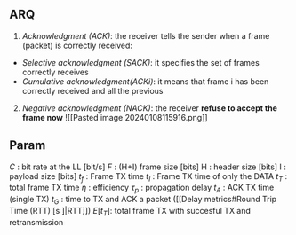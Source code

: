 ## ARQ

1. *Acknowledgment (ACK)*: the receiver tells the sender when a frame (packet) is correctly received:
- *Selective acknowledgment (SACK)*: it specifies the set of frames correctly receives 
- *Cumulative acknowledgment(ACKi)*: it means that frame  i has been correctly received and all the previous
2. *Negative acknowledgment (NACK)*: the receiver **refuse to accept the frame now**
![[Pasted image 20240108115916.png]]
## Param
$C$     : bit rate at the LL \[bit/s\]
$F$     : (H+I) frame size \[bits\]
H     : header size \[bits\]
I       : payload size \[bits\]
$t_f$     : Frame TX time
$t_I$     : Frame TX time of only the DATA
$t_T$     : total frame TX time
$\eta$      : efficiency
$\tau_p$     : propagation delay
$t_A$     : ACK TX time (single TX)
$t_G$     : time to TX and ACK a packet ([[Delay metrics#Round Trip Time (RTT) [s ]|RTT]])
$E[t_T]$: total frame TX with succesful TX and retransmission


